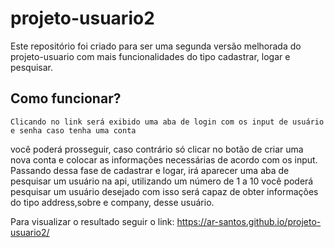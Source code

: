 # projeto-usuario2

Este repositório foi criado para ser uma segunda versão melhorada do projeto-usuario com mais funcionalidades
do tipo cadastrar, logar e pesquisar. 

## Como funcionar?
    Clicando no link será exibido uma aba de login com os input de usuário e senha caso tenha uma conta
você poderá prosseguir, caso contrário só clicar no botão de criar uma nova conta e colocar as informações necessárias de acordo com os input.
    Passando dessa fase de cadastrar e logar, irá aparecer uma aba de pesquisar um usuário na api, utilizando um 
número de 1 a 10 você poderá pesquisar um usuário desejado com isso será capaz de obter informações do tipo address,sobre e company, desse usuário.  
    
Para visualizar o resultado seguir o link: <https://ar-santos.github.io/projeto-usuario2/>